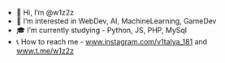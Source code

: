 - 👋 Hi, I’m @w1z2z
- 👀 I’m interested in WebDev, AI, MachineLearning, GameDev
- 🎓 I’m currently studying - Python, JS, PHP, MySql
- 📞 How to reach me - www.instagram.com/v1talya_181 and www.t.me/w1z2z

<!---
w1z2z/w1z2z is a ✨ special ✨ repository because its `README.md` (this file) appears on your GitHub profile.
You can click the Preview link to take a look at your changes.
--->
